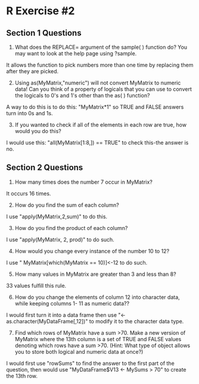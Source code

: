 # R Exercise #2

## Section 1 Questions

1. What does the REPLACE= argument of the sample( ) function do? You may want to look at the help page using ?sample.

  It allows the function to pick numbers more than one time by replacing them after they are picked.

2. Using as(MyMatrix,"numeric") will not convert MyMatrix to numeric data! Can you think of a property of logicals that you can use to convert the logicals to 0's and 1's other than the as( ) function?

  A way to do this is to do this: "MyMatrix*1" so TRUE and FALSE answers turn into 0s and 1s.

3. If you wanted to check if all of the elements in each row are true, how would you do this?

  I would use this: "all(MyMatrix[1:8,]) == TRUE" to check this-the answer is no.

## Section 2 Questions

1. How many times does the number 7 occur in MyMatrix?

  It occurs 16 times.

2. How do you find the sum of each column?

  I use "apply(MyMatrix,2,sum)" to do this.

3. How do you find the product of each column?

  I use "apply(MyMatrix, 2, prod)" to do such.

4. How would you change every instance of the number 10 to 12?

  I use " MyMatrix[which(MyMatrix == 10)]<-12 to do such.

5. How many values in MyMatrix are greater than 3 and less than 8?

  33 values fulfill this rule.

6. How do you change the elements of column 12 into character data, while keeping columns 1- 11 as numeric data??

  I would first turn it into a data frame then use "<- as.character(MyDataFrame[,12])" to modify it to the character data type.

7. Find which rows of MyMatrix have a sum >70. Make a new version of MyMatrix where the 13th column is a set of TRUE and FALSE values denoting which rows have a sum >70. (Hint: What type of object allows you to store both logical and numeric data at once?)

  I would first use "rowSums" to find the answer to the first part of the question, then would use "MyDataFrame$V13 <- MySums > 70" to create the 13th row. 
